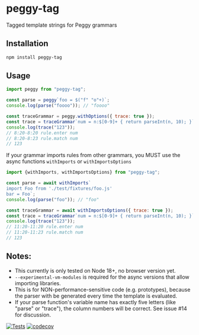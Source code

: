 # peggy-tag
Tagged template strings for Peggy grammars

## Installation

```bash
npm install peggy-tag
```

## Usage

```js
import peggy from "peggy-tag";

const parse = peggy`foo = $("f" "o"+)`;
console.log(parse("foooo")); // "foooo"

const traceGrammar = peggy.withOptions({ trace: true });
const trace = traceGrammar`num = n:$[0-9]+ { return parseInt(n, 10); }`
console.log(trace("123"));
// 8:20-8:20 rule.enter num
// 8:20-8:23 rule.match num
// 123
```

If your grammar imports rules from other grammars, you MUST use the async
functions `withImports` or `withImportsOptions`

```js
import {withImports, withImportsOptions} from "peggy-tag";

const parse = await withImports`
import Foo from './test/fixtures/foo.js'
bar = Foo`;
console.log(parse("foo")); // "foo"

const traceGrammar = await withImportsOptions({ trace: true });
const trace = traceGrammar`num = n:$[0-9]+ { return parseInt(n, 10); }`
console.log(trace("123"));
// 11:20-11:20 rule.enter num
// 11:20-11:23 rule.match num
// 123
```

## Notes:

- This currently is only tested on Node 18+, no browser version yet.
- `--experimental-vm-modules` is required for the async versions that
  allow importing libraries.
- This is for NON-performance-sensitive code (e.g. prototypes), because the
  parser with be generated every time the template is evaluated.
- If your parse function's variable name has exactly five letters (like
  "parse" or "trace"), the column numbers will be correct.  See issue #14
  for discussion.

[![Tests](https://github.com/peggyjs/peggy-tag/actions/workflows/node.js.yml/badge.svg)](https://github.com/peggyjs/peggy-tag/actions/workflows/node.js.yml)
[![codecov](https://codecov.io/gh/peggyjs/peggy-tag/branch/main/graph/badge.svg?token=JCB9G04O47)](https://codecov.io/gh/peggyjs/peggy-tag)

